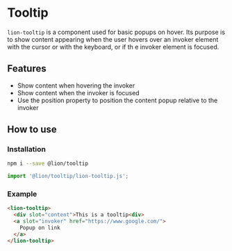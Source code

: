 # Tooltip

[//]: # 'AUTO INSERT HEADER PREPUBLISH'

`lion-tooltip` is a component used for basic popups on hover.
Its purpose is to show content appearing when the user hovers over an invoker element with the cursor or with the keyboard, or if th
e invoker element is focused.

## Features

- Show content when hovering the invoker
- Show content when the invoker is focused
- Use the position property to position the content popup relative to the invoker

## How to use

### Installation

```sh
npm i --save @lion/tooltip
```

```js
import '@lion/tooltip/lion-tooltip.js';
```

### Example

```html
<lion-tooltip>
  <div slot="content">This is a tooltip<div>
  <a slot="invoker" href="https://www.google.com/">
    Popup on link
  </a>
</lion-tooltip>
```
